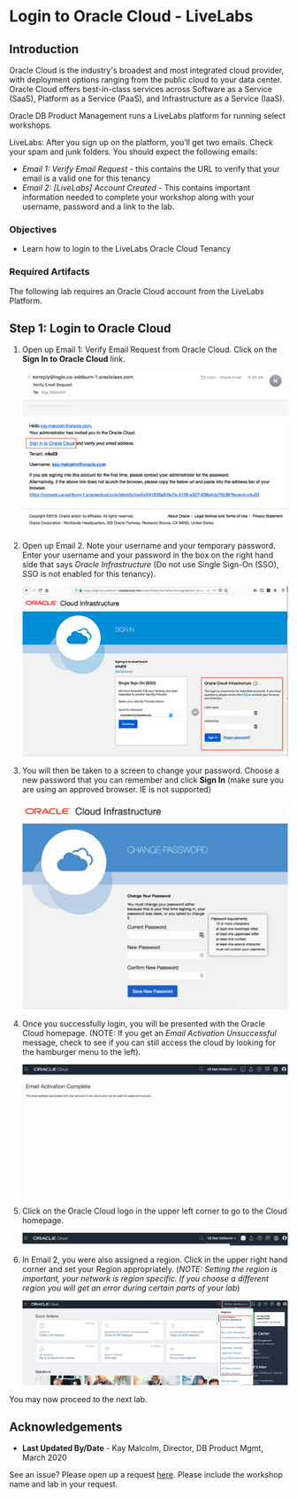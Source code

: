# Login to Oracle Cloud - LiveLabs #

## Introduction

Oracle Cloud is the industry's broadest and most integrated cloud provider, with deployment options ranging from the public cloud to your data center. Oracle Cloud offers best-in-class services across Software as a Service (SaaS), Platform as a Service (PaaS), and Infrastructure as a Service (IaaS).

Oracle DB Product Management runs a LiveLabs platform for running select workshops.  

LiveLabs:  After you sign up on the platform, you’ll get two emails.   Check your spam and junk folders.  You should expect the following emails:
- *Email 1:  Verify Email Request* - this contains the URL to verify that your email is a valid one for this tenancy
- *Email 2: [LiveLabs] Account Created* - This contains important information needed to complete your workshop along with your username, password and a link to the lab.

### Objectives

- Learn how to login to the LiveLabs Oracle Cloud Tenancy
  
### Required Artifacts

The following lab requires an Oracle Cloud account from the LiveLabs Platform.  

## Step 1:  Login to Oracle Cloud

1.  Open up Email 1:  Verify Email Request from Oracle Cloud.  Click on the **Sign In to Oracle Cloud** link.  

    ![](./images/signin.png " ")


2.  Open up Email 2.  Note your username and your temporary password.  Enter your username and your password in the box on the right hand side that says *Oracle Infrastructure* (Do not use Single Sign-On (SSO), SSO is not enabled for this tenancy).  

    ![](./images/loginpage.png " ")
   
3. You will then be taken to a screen to change your password.  Choose a new password that you can remember and click **Sign In** (make sure you are using an approved browser.  IE is not supported)

    ![](./images/changepwd.png " ")


4. Once you successfully login, you will be presented with the Oracle Cloud homepage. (NOTE: If you get an *Email Activation Unsuccessful* message, check to see if you can still access the cloud by looking for the hamburger menu to the left). 

    ![](./images/emailactivation.png " ") 

5. Click on the Oracle Cloud logo in the upper left corner to go to the Cloud homepage.
   
    ![](./images/topmenu.png " ") 


6.  In Email 2, you were also assigned a region.  Click in the upper right hand corner and set your Region appropriately.   (*NOTE:  Setting the region is important, your network is region specific.  If you choose a different region you will get an error during certain parts of your lab*) 

    ![](./images/changeregion.png " ") 

You may now proceed to the next lab.

## Acknowledgements

- **Last Updated By/Date** - Kay Malcolm, Director, DB Product Mgmt, March 2020

See an issue?  Please open up a request [here](https://github.com/oracle/learning-library/issues).   Please include the workshop name and lab in your request. 